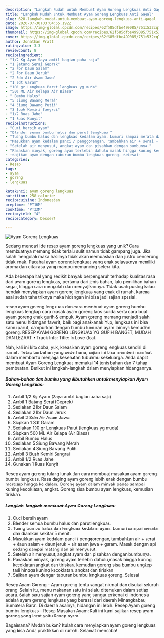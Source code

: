 ```yaml
---
description: "Langkah Mudah untuk Membuat Ayam Goreng Lengkuas Anti Gagal"
title: "Langkah Mudah untuk Membuat Ayam Goreng Lengkuas Anti Gagal"
slug: 628-langkah-mudah-untuk-membuat-ayam-goreng-lengkuas-anti-gagal
date: 2020-07-30T03:04:55.192Z
image: https://img-global.cpcdn.com/recipes/62f585dfbe499085/751x532cq70/ayam-goreng-lengkuas-foto-resep-utama.jpg
thumbnail: https://img-global.cpcdn.com/recipes/62f585dfbe499085/751x532cq70/ayam-goreng-lengkuas-foto-resep-utama.jpg
cover: https://img-global.cpcdn.com/recipes/62f585dfbe499085/751x532cq70/ayam-goreng-lengkuas-foto-resep-utama.jpg
author: Jonathan Pratt
ratingvalue: 3.3
reviewcount: 8
recipeingredient:
- "1/2 Kg Ayam Saya ambil bagian paha saja"
- "1 Batang Serai Geprek"
- "2 lbr Daun Salam"
- "2 lbr Daun Jeruk"
- "2 Sdm Air Asam Jawa"
- "1 Sdt Garam"
- "100 gr Lengkuas Parut lengkuas yg muda"
- "500 ML Air Kelapa Air Biasa"
- " Bumbu Halus"
- "5 Siung Bawang Merah"
- "4 Siung Bawang Putih"
- "3 Buah Kemiri Sangrai"
- "1/2 Ruas Jahe"
- "1 Ruas Kunyit"
recipeinstructions:
- "Cuci bersih ayam"
- "Blender semua bumbu halus dan parut lengkuas."
- "Tuang bumbu halus dan lengkuas kedalam ayam. Lumuri sampai merata dan diamkan sekitar 5 menit."
- "Masukkan ayam kedalam panci / penggorengan, tambahkan air + serai + daun salam + daun jeruk + air asam jawa + garam. Masak dengan api sedang sampai matang dan air menyusut."
- "Setelah air menyusut, angkat ayam dan pisahkan dengan bumbunya."
- "Panaskan minyak, goreng ayam terlebih dahulu,masak hingga kuning kecoklatan angkat dan tiriskan. kemudian goreng sisa bumbu ungkep tadi hingga kuning kecoklatan, angkat dan tiriskan"
- "Sajikan ayam dengan taburan bumbu lengkuas goreng. Selesai"
categories:
- Resep
tags:
- ayam
- goreng
- lengkuas

katakunci: ayam goreng lengkuas 
nutrition: 258 calories
recipecuisine: Indonesian
preptime: "PT16M"
cooktime: "PT33M"
recipeyield: "4"
recipecategory: Dessert

---
```



![Ayam Goreng Lengkuas](https://img-global.cpcdn.com/recipes/62f585dfbe499085/751x532cq70/ayam-goreng-lengkuas-foto-resep-utama.jpg)

Sedang mencari ide resep ayam goreng lengkuas yang unik? Cara membuatnya memang tidak terlalu sulit namun tidak gampang juga. Jika salah mengolah maka hasilnya tidak akan memuaskan dan justru cenderung tidak enak. Padahal ayam goreng lengkuas yang enak selayaknya memiliki aroma dan cita rasa yang mampu memancing selera kita.

Ada beberapa hal yang sedikit banyak berpengaruh terhadap kualitas rasa dari ayam goreng lengkuas, pertama dari jenis bahan, lalu pemilihan bahan segar, hingga cara mengolah dan menyajikannya. Tidak usah pusing kalau hendak menyiapkan ayam goreng lengkuas yang enak di rumah, karena asal sudah tahu triknya maka hidangan ini bisa jadi sajian spesial.

resep ayam goreng lengkuas dan cara membuat ayam goreng bumbu lengkuas lengkap cara masak ayam goreng laos sunda serta cara buat ayam goreng enak gurih &amp; empuk. Ayam goreng memang menjadi salah satu menu hidangan favorit, baik bagi anak-anak Yup, lengkuas ini bisa kamu parut, campurkan dengan bumbu lumuran ayam lainnya kemudian goreng. RESEP AYAM GORENG LENGKUAS YG GURIH BANGET, MUDAH DAN LEZAAT • Track Info: Title: In Love (feat.


Nah, kali ini kita coba, yuk, kreasikan ayam goreng lengkuas sendiri di rumah. Tetap berbahan yang sederhana, sajian ini bisa memberi manfaat dalam membantu menjaga kesehatan tubuhmu sekeluarga. Anda dapat membuat Ayam Goreng Lengkuas memakai 14 jenis bahan dan 7 tahap pembuatan. Berikut ini langkah-langkah dalam menyiapkan hidangannya.

<!--inarticleads1-->

##### Bahan-bahan dan bumbu yang dibutuhkan untuk menyiapkan Ayam Goreng Lengkuas:

1. Ambil 1/2 Kg Ayam (Saya ambil bagian paha saja)
1. Ambil 1 Batang Serai (Geprek)
1. Sediakan 2 lbr Daun Salam
1. Sediakan 2 lbr Daun Jeruk
1. Ambil 2 Sdm Air Asam Jawa
1. Siapkan 1 Sdt Garam
1. Sediakan 100 gr Lengkuas Parut (lengkuas yg muda)
1. Siapkan 500 ML Air Kelapa (Air Biasa)
1. Ambil  Bumbu Halus
1. Sediakan 5 Siung Bawang Merah
1. Sediakan 4 Siung Bawang Putih
1. Ambil 3 Buah Kemiri Sangrai
1. Ambil 1/2 Ruas Jahe
1. Gunakan 1 Ruas Kunyit


Resep ayam goreng tulang lunak dan cara membuat masakan ayam goreng bumbu lengkuas. Rasa daging ayam goreng lebih enak dengan bumbu meresap hingga ke dalam. Goreng ayam dalam minyak panas sampai kuning kecoklatan, angkat. Goreng sisa bumbu ayam lengkuas, kemudian tiriskan. 

<!--inarticleads2-->

##### Langkah-langkah membuat Ayam Goreng Lengkuas:

1. Cuci bersih ayam
1. Blender semua bumbu halus dan parut lengkuas.
1. Tuang bumbu halus dan lengkuas kedalam ayam. Lumuri sampai merata dan diamkan sekitar 5 menit.
1. Masukkan ayam kedalam panci / penggorengan, tambahkan air + serai + daun salam + daun jeruk + air asam jawa + garam. Masak dengan api sedang sampai matang dan air menyusut.
1. Setelah air menyusut, angkat ayam dan pisahkan dengan bumbunya.
1. Panaskan minyak, goreng ayam terlebih dahulu,masak hingga kuning kecoklatan angkat dan tiriskan. kemudian goreng sisa bumbu ungkep tadi hingga kuning kecoklatan, angkat dan tiriskan
1. Sajikan ayam dengan taburan bumbu lengkuas goreng. Selesai


Resep Ayam Goreng - Ayam goreng tentu sangat nikmat dan disukai seluruh orang. Selain itu, menu makanan satu ini selalu ditemukan dalam setiap acara. Salah satu sajian ayam goreng yang sangat terkenal di Indonesia adalah ayam goreng lengkuas yang berasal dari daerah Minangkabau, Sumatera Barat. Di daerah asalnya, hidangan ini lebih. Resep Ayam goreng bumbu lengkuas - Resep Masakan Ayam: Kali ini kami sajikan resep ayam goreng yang lezat yaitu Resep ayam. 

Bagaimana? Mudah bukan? Itulah cara menyiapkan ayam goreng lengkuas yang bisa Anda praktikkan di rumah. Selamat mencoba!
